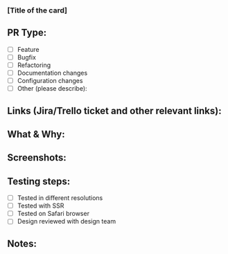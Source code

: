 <!--- This is an example of a PR template. You can adjust it to your project's needs. --->

### [Title of the card]

## PR Type:
- [ ] Feature
- [ ] Bugfix
- [ ] Refactoring
- [ ] Documentation changes
- [ ] Configuration changes
- [ ] Other (please describe): 

## Links (Jira/Trello ticket and other relevant links):
<!--- At a minimum include links to the Jira/Trello ticket --->

## What & Why:
<!--- Describe the changes being made and why it's useful --->

## Screenshots:
<!--- Screenshots and videos of the new behavior are great to understand the PR --->

## Testing steps:
- [ ] Tested in different resolutions
- [ ] Tested with SSR
- [ ] Tested on Safari browser
- [ ] Design reviewed with design team

## Notes:
<!--- Any other relevant information --->

